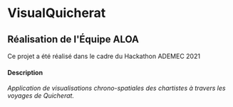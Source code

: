 # VisualQuicherat

## Réalisation de l'Équipe ALOA

Ce projet a été réalisé dans le cadre du Hackathon ADEMEC 2021

#### Description

*Application de visualisations chrono-spatiales des chartistes à travers les voyages de Quicherat.*
